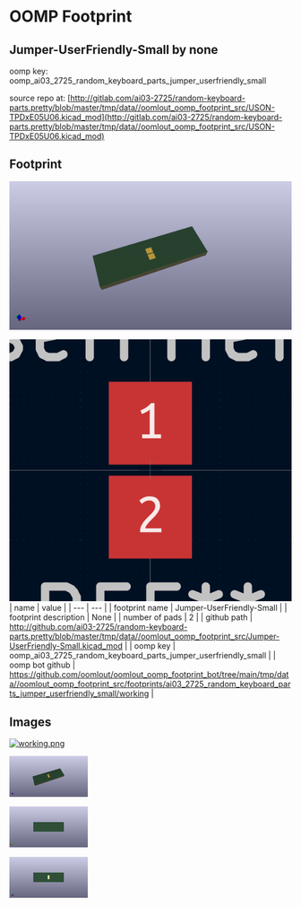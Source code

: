 # OOMP Footprint  
## Jumper-UserFriendly-Small  by none  
  
oomp key: oomp_ai03_2725_random_keyboard_parts_jumper_userfriendly_small  
  
source repo at: [http://gitlab.com/ai03-2725/random-keyboard-parts.pretty/blob/master/tmp/data//oomlout_oomp_footprint_src/USON-TPDxE05U06.kicad_mod](http://gitlab.com/ai03-2725/random-keyboard-parts.pretty/blob/master/tmp/data//oomlout_oomp_footprint_src/USON-TPDxE05U06.kicad_mod)  
## Footprint  
  
[![working_kicad_pcb_3d.png](working_kicad_pcb_3d_600.png)](working_kicad_pcb_3d.png)  
  
[![working.png](working_600.png)](working.png)  
| name | value | 
| --- | --- | 
| footprint name | Jumper-UserFriendly-Small | 
| footprint description | None | 
| number of pads | 2 | 
| github path | http://github.com/ai03-2725/random-keyboard-parts.pretty/blob/master/tmp/data//oomlout_oomp_footprint_src/Jumper-UserFriendly-Small.kicad_mod | 
| oomp key | oomp_ai03_2725_random_keyboard_parts_jumper_userfriendly_small | 
| oomp bot github | https://github.com/oomlout/oomlout_oomp_footprint_bot/tree/main/tmp/data//oomlout_oomp_footprint_src/footprints/ai03_2725_random_keyboard_parts_jumper_userfriendly_small/working | 
## Images  
  
[![working.png](working_140.png)](working.png)  
  
[![working_kicad_pcb_3d.png](working_kicad_pcb_3d_140.png)](working_kicad_pcb_3d.png)  
  
[![working_kicad_pcb_3d_back.png](working_kicad_pcb_3d_back_140.png)](working_kicad_pcb_3d_back.png)  
  
[![working_kicad_pcb_3d_front.png](working_kicad_pcb_3d_front_140.png)](working_kicad_pcb_3d_front.png)  
